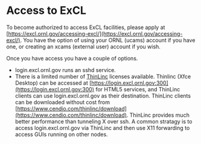 # Access to ExCL

To become authorized to access ExCL facilities, please apply at [https://excl.ornl.gov/accessing-excl/](https://excl.ornl.gov/accessing-excl/). You have the option of using your ORNL \(ucams\) account if you have one, or creating an xcams \(external user\) account if you wish.

Once you have access you have a couple of options.

* login.excl.ornl.gov runs an sshd service.
* There is a limited number of [ThinLinc](https://www.cendio.com/thinlinc/what-is-thinlinc) licenses available. Thinlinc \(Xfce Desktop\) can be accessed at [https://login.excl.ornl.gov:300](https://login.excl.ornl.gov:300) for HTML5 services, and ThinLinc clients can use login.excl.ornl.gov as their destination.  ThinLinc clients can be downloaded without cost from [https://www.cendio.com/thinlinc/download](https://www.cendio.com/thinlinc/download).  ThinLinc provides much better performance than tunneling X over ssh. A common stratagy is to access login.excl.ornl.gov via ThinLinc and then use X11 forwarding to access GUIs running on other nodes.

